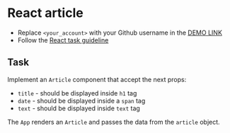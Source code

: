 # React article
- Replace `<your_account>` with your Github username in the [DEMO LINK](https://SpaceHook.github.io/react_article/)
- Follow the [React task guideline](https://github.com/mate-academy/react_task-guideline#react-tasks-guideline)

## Task
Implement an `Article` component that accept the next props:
- `title` - should be displayed inside `h1` tag
- `date` - should be displayed inside a `span` tag
- `text` - should be displayed inside `text` tag

The `App` renders an `Article` and passes the data from the `article` object.
